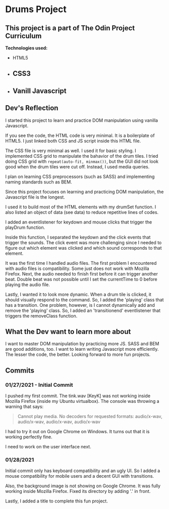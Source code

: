 # Drums Project
## This project is a part of The Odin Project Curriculum
**Technologies used:**
- HTML5
- CSS3
    -
- Vanill Javascript
    -

## Dev's Reflection

I started this project to learn and practice DOM manipulation using vanilla Javascript.

If you see the code, the HTML code is very minimal. It is a boilerplate of HTML5. I just linked both CSS and JS script inside this HTML file.

The CSS file is very minimal as well. I used it for basic styling. I implemented CSS grid to manipulate the bahavior of the drum tiles. I tried doing CSS grid with `repeat(auto-fit, minmax())`, but the GUI did not look good when the drum tiles were cut off. Instead, I used media queries. 

I plan on learning CSS preprocessors (such as SASS) and implementing naming standards such as BEM.

Since this project focuses on learning and practicing DOM manipulation, the Javascript file is the longest. 

I used it to build most of the HTML elements with my drumSet function. I also listed an object of data (see data) to reduce repetitive lines of codes.

I added an eventlistener for keydown and mouse clicks that trigger the playDrum function.

Inside this function, I separated the keydown and the click events that trigger the sounds. The click event was more challenging since I needed to figure out which element was clicked and which sound corresponds to that element.

It was the first time I handled audio files. The first problem I encountered with audio files is compatibility. Some just does not work with Mozilla Firefox. Next, the audio needed to finish first before it can trigger another beat. Double beat was not possible until I set the currentTime to 0 before playing the audio file.

Lastly, I wanted it to look more dynamic. When a drum tile is clicked, it should visually respond to the command. So, I added the 'playing' class that has a transition. One problem, however, is I cannot dynamically add and remove the 'playing' class. So, I added an 'transitionend' eventlistener that triggers the removeClass function.

## What the Dev want to learn more about

I want to master DOM manipulation by practicing more JS. SASS and BEM are good additions, too. I want to learn writing Javascript more efficiently. The lesser the code, the better. Looking forward to more fun projects.

## Commits

### 01/27/2021 - Initial Commit

I pushed my first commit. The tink.wav [KeyK] was not working inside Mozilla Firefox (inside my Ubuntu virtualbox). 
The console was throwing a warning that says:

> Cannot play media. No decoders for requested formats: audio/x-wav, audio/x-wav, audio/x-wav, audio/x-wav

I had to try it out on Google Chrome on Windows. It turns out that it is working perfectly fine.

I need to work on the user interface next.

### 01/28/2021

Initial commit only has keyboard compatibility and an ugly UI. So I added a mouse compatibility for mobile users and a decent GUI with transitions.

Also, the background image is not showing on Google Chrome. It was fully working inside Mozilla Firefox. Fixed its directory by adding '.' in front.

Lastly, I added a title to complete this fun project.